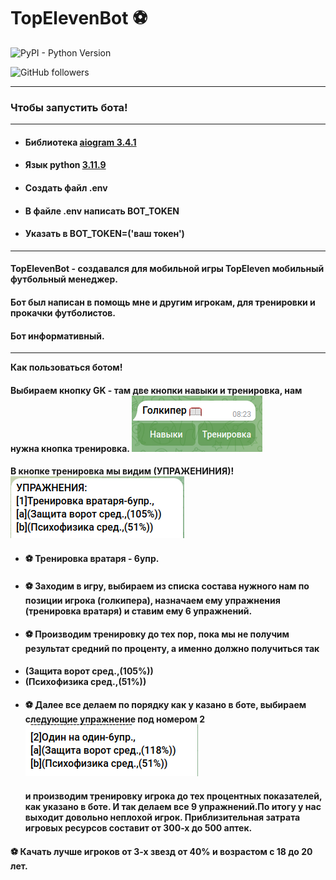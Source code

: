 # TopElevenBot ⚽



[//]: # (![PyPI - Python Version]&#40;https://img.shields.io/pypi/pyversions/Aiogram?style=flat&#41;)

![PyPI - Python Version](https://img.shields.io/pypi/pyversions/aiogram?link=https%3A%2F%2Fdocs.aiogram.dev%2Fen%2Fdev-3.x%2Findex.html)

![GitHub followers](https://img.shields.io/github/followers/Anton8309)

---

### Чтобы запустить бота!

---

- #### Библиотека [aiogram 3.4.1](https://docs.aiogram.dev/en/dev-3.x/)
- #### Язык python [3.11.9](https://www.python.org/)
- #### Создать файл .env
- #### В файле .env написать BOT_TOKEN
- #### Указать в BOT_TOKEN=('ваш токен')

----

#### **TopElevenBot** - создавался для мобильной игры TopEleven мобильный футбольный менеджер. 
#### Бот был написан в помощь мне и другим игрокам, для тренировки и прокачки футболистов.
#### Бот информативный. 
___
**Как пользоваться ботом!**
#### Выбираем кнопку GK - там две кнопки навыки и тренировка, нам нужна кнопка тренировка. ![2024-04-24 08-26-49.png](tutor_image%2F2024-04-24%2008-26-49.png)
#### В кнопке тренировка мы видим (УПРАЖЕНИНИЯ)! ![2024-04-24 08-37-54.png](tutor_image%2F2024-04-24%2008-37-54.png)
- #### ⚽ Тренировка вратаря - 6упр.
- #### ⚽ Заходим в игру, выбираем из списка состава нужного нам по позиции игрока (голкипера), назначаем ему упражнения (тренировка вратаря) и ставим ему 6 упражнений.
- #### ⚽ Производим тренировку до тех пор, пока мы не получим результат средний по проценту, а именно должно получиться так 
- **(Защита ворот сред.,(105%))**
- **(Психофизика сред.,(51%))**
- #### ⚽ Далее все делаем по порядку как у казано в боте, выбираем следующие упражнение под номером 2 ![2024-04-24 08-47-22.png](tutor_image%2F2024-04-24%2008-47-22.png)
  #### и производим тренировку игрока до тех процентных показателей, как указано в боте. И так делаем все 9 упражнений.По итогу у нас выходит довольно неплохой игрок. Приблизительная затрата игровых ресурсов составит от 300-х до 500 аптек.  

#### ⚽ Качать лучше игроков от 3-х звезд от 40% и возрастом с 18 до 20 лет.  
